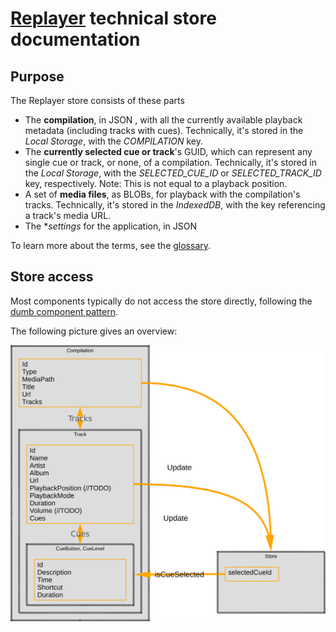 # [Replayer](https://replayer.app/) technical store documentation

## Purpose

The Replayer store consists of these parts

-   The **compilation**, in JSON , with all the currently available playback metadata (including tracks with cues). Technically, it's stored in the _Local Storage_, with the _COMPILATION_ key.
-   The **currently selected cue or track**'s GUID, which can represent any single cue or track, or none, of a compilation. Technically, it's stored in the _Local Storage_, with the _SELECTED_CUE_ID_ or _SELECTED_TRACK_ID_ key, respectively. Note: This is not equal to a playback position.
-   A set of **media files**, as BLOBs, for playback with the compilation's tracks. Technically, it's stored in the _IndexedDB_, with the key referencing a track's media URL.
-   The **settings* for the application, in JSON

To learn more about the terms, see the [glossary](https://replayer.app/documentation/glossary).

## Store access

Most components typically do not access the store directly, following the [dumb component pattern](https://namingconvention.org/vuejs/smart-dumb-naming.html).

The following picture gives an overview:

![Store overview](/doc/store/store.svg)
